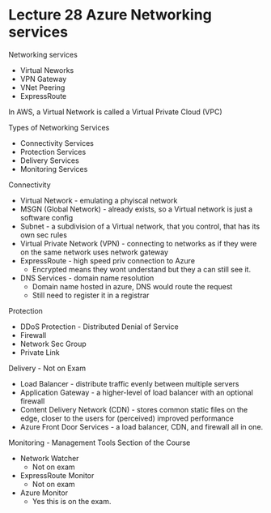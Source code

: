 # Lecture 28 Azure Networking services

Networking services
* Virtual Neworks
* VPN Gateway
* VNet Peering
* ExpressRoute

In AWS, a Virtual Network is called a Virtual Private Cloud (VPC)

Types of Networking Services
* Connectivity Services
* Protection Services
* Delivery Services
* Monitoring Services

Connectivity
* Virtual Network - emulating a phyiscal network
* MSGN (Global Network) - already exists, so a Virtual network is just a software config
* Subnet - a subdivision of a Virtual network, that you control, that has its own sec rules
* Virtual Private Network (VPN) - connecting to networks as if they were on the same network uses network gateway
* ExpressRoute - high speed priv connection to Azure
  * Encrypted means they wont understand but they a can still see it.
* DNS Services - domain name resolution
  * Domain name hosted in azure, DNS would route the request
  * Still need to register it in a registrar

Protection
* DDoS Protection - Distributed Denial of Service
* Firewall
* Network Sec Group
* Private Link

Delivery - Not on Exam
* Load Balancer - distribute traffic evenly between multiple servers
* Application Gateway - a higher-level of load balancer with an optional firewall
* Content Delivery Network (CDN) - stores common static files on the edge, closer to the users for (perceived) improved performance
* Azure Front Door Services - a load balancer, CDN, and firewall all in one.

Monitoring - Management Tools Section of the Course
* Network Watcher
  * Not on exam
* ExpressRoute Monitor
  * Not on exam
* Azure Monitor
  * Yes this is on the exam.
